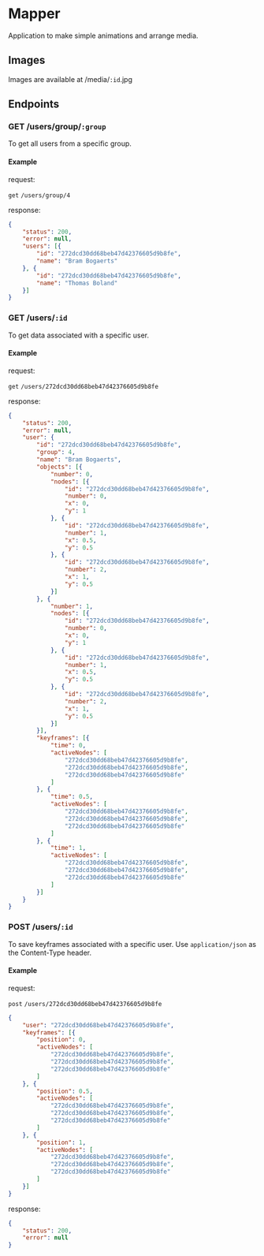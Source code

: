 # Mapper
Application to make simple animations and arrange media.

## Images
Images are available at /media/`:id`.jpg

## Endpoints
### GET /users/group/`:group`
To get all users from a specific group.

#### Example
request:

`get` `/users/group/4`

response:

```json
{
    "status": 200,
    "error": null,
    "users": [{
        "id": "272dcd30dd68beb47d42376605d9b8fe",
        "name": "Bram Bogaerts"
    }, {
        "id": "272dcd30dd68beb47d42376605d9b8fe",
        "name": "Thomas Boland"
    }]
}
```

### GET /users/`:id`
To get data associated with a specific user.

#### Example
request:

`get` `/users/272dcd30dd68beb47d42376605d9b8fe`

response:

```json
{
    "status": 200,
    "error": null,
    "user": {
        "id": "272dcd30dd68beb47d42376605d9b8fe",
        "group": 4,
        "name": "Bram Bogaerts",
        "objects": [{
            "number": 0,
            "nodes": [{
                "id": "272dcd30dd68beb47d42376605d9b8fe",
                "number": 0,
                "x": 0,
                "y": 1
            }, {
                "id": "272dcd30dd68beb47d42376605d9b8fe",
                "number": 1,
                "x": 0.5,
                "y": 0.5
            }, {
                "id": "272dcd30dd68beb47d42376605d9b8fe",
                "number": 2,
                "x": 1,
                "y": 0.5
            }]
        }, {
            "number": 1,
            "nodes": [{
                "id": "272dcd30dd68beb47d42376605d9b8fe",
                "number": 0,
                "x": 0,
                "y": 1
            }, {
                "id": "272dcd30dd68beb47d42376605d9b8fe",
                "number": 1,
                "x": 0.5,
                "y": 0.5
            }, {
                "id": "272dcd30dd68beb47d42376605d9b8fe",
                "number": 2,
                "x": 1,
                "y": 0.5
            }]
        }],
        "keyframes": [{
            "time": 0,
            "activeNodes": [
                "272dcd30dd68beb47d42376605d9b8fe",
                "272dcd30dd68beb47d42376605d9b8fe",
                "272dcd30dd68beb47d42376605d9b8fe"
            ]
        }, {
            "time": 0.5,
            "activeNodes": [
                "272dcd30dd68beb47d42376605d9b8fe",
                "272dcd30dd68beb47d42376605d9b8fe",
                "272dcd30dd68beb47d42376605d9b8fe"
            ]
        }, {
            "time": 1,
            "activeNodes": [
                "272dcd30dd68beb47d42376605d9b8fe",
                "272dcd30dd68beb47d42376605d9b8fe",
                "272dcd30dd68beb47d42376605d9b8fe"
            ]
        }]
    }
}
```

### POST /users/`:id`
To save keyframes associated with a specific user. Use `application/json` as the Content-Type header.

#### Example
request:

`post` `/users/272dcd30dd68beb47d42376605d9b8fe`

```json
{
    "user": "272dcd30dd68beb47d42376605d9b8fe",
    "keyframes": [{
        "position": 0,
        "activeNodes": [
            "272dcd30dd68beb47d42376605d9b8fe",
            "272dcd30dd68beb47d42376605d9b8fe",
            "272dcd30dd68beb47d42376605d9b8fe"
        ]
    }, {
        "position": 0.5,
        "activeNodes": [
            "272dcd30dd68beb47d42376605d9b8fe",
            "272dcd30dd68beb47d42376605d9b8fe",
            "272dcd30dd68beb47d42376605d9b8fe"
        ]
    }, {
        "position": 1,
        "activeNodes": [
            "272dcd30dd68beb47d42376605d9b8fe",
            "272dcd30dd68beb47d42376605d9b8fe",
            "272dcd30dd68beb47d42376605d9b8fe"
        ]
    }]
}
```

response:

```json
{
    "status": 200,
    "error": null
}
```
